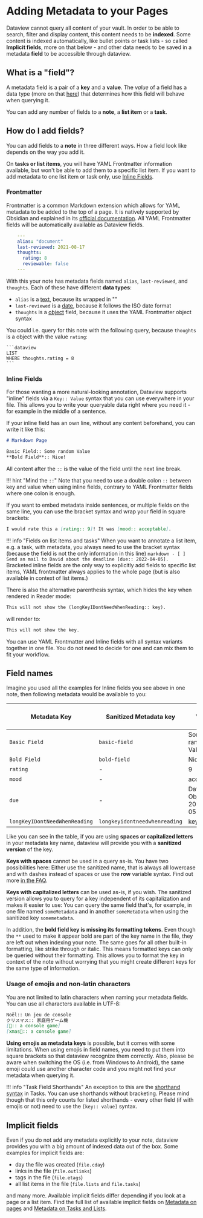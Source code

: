 # Adding Metadata to your Pages

Dataview cannot query all content of your vault. In order to be able to search, filter and display content, this content needs to be **indexed**. Some content is indexed automatically, like bullet points or task lists - so called **Implicit fields**, more on that below - and other data needs to be saved in a metadata **field** to be accessible through dataview. 

## What is a "field"?

A metadata field is a pair of a **key** and a **value**. The _value_ of a field has a data type (more on that [here](./types-of-metadata.md)) that determines how this field will behave when querying it. 

You can add any number of fields to a **note**, a **list item** or a **task**. 

## How do I add fields?

You can add fields to a **note** in three different ways. How a field look like depends on the way you add it.

On **tasks or list items**, you will have YAML Frontmatter information available, but won't be able to add them to a specific list item. If you want to add metadata to one list item or task only, use [Inline Fields](#inline-fields).

### Frontmatter

Frontmatter is a common Markdown extension which allows for YAML metadata to be added to the top of a page. It is natively supported by Obsidian and explained in its [official documentation](https://help.obsidian.md/Advanced+topics/YAML+front+matter). All YAML Frontmatter fields will be automatically available as Dataview fields.

```yaml
    ---
    alias: "document"
    last-reviewed: 2021-08-17
    thoughts:
      rating: 8
      reviewable: false
    ---
```

With this your note has metadata fields named `alias`, `last-reviewed`, and `thoughts`. Each of these have different **data types**:

- `alias` is a [text](../types-of-metadata/#text), because its wrapped in ""
- `last-reviewed` is a [date](../types-of-metadata/#date), because it follows the ISO date format
- `thoughts` is a [object](../types-of-metadata/#object) field, because it uses the YAML Frontmatter object syntax

You could i.e. query for this note with the following query, because `thoughts` is a object with the value `rating`:

~~~
```dataview
LIST
WHERE thoughts.rating = 8
```
~~~

### Inline Fields

For those wanting a more natural-looking annotation, Dataview supports "inline" fields via a `Key:: Value` syntax that you can use everywhere in your file. This allows you to write your queryable data right where you need it - for example in the middle of a sentence. 

If your inline field has an own line, without any content beforehand, you can write it like this: 

```markdown
# Markdown Page

Basic Field:: Some random Value
**Bold Field**:: Nice!
```

All content after the `::` is the value of the field until the next line break.

!!! hint "Mind the `::`"
    Note that you need to use a double colon `::` between key and value when using inline fields, contrary to YAML Frontmatter fields where one colon is enough. 

If you want to embed metadata inside sentences, or multiple fields on the same line, you can use the bracket syntax and wrap your field in square brackets:

```markdown
I would rate this a [rating:: 9]! It was [mood:: acceptable].
```

!!! info "Fields on list items and tasks"
    When you want to annotate a list item, e.g. a task, with metadata, you always need to use the bracket syntax (because the field is not the only information in this line)
    ```markdown
    - [ ] Send an mail to David about the deadline [due:: 2022-04-05].
    ```
    Bracketed inline fields are the only way to explicitly add fields to specific list items, YAML frontmatter always applies to the whole page (but is also available in context of list items.)

There is also the alternative parenthesis syntax, which hides the key when
rendered in Reader mode:

```markdown
This will not show the (longKeyIDontNeedWhenReading:: key).
```

will render to:

```markdown
This will not show the key.
```

You can use YAML Frontmatter and Inline fields with all syntax variants together in one file. You do not need to decide for one and can mix them to fit your workflow.

## Field names

Imagine you used all the examples for Inline fields you see above in one note, then following metadata would be available to you:

| Metadata Key | Sanitized Metadata key | Value | Data Type of Value |
| ----------- | ------------------------|----------- | ----------- |
| `Basic Field` | `basic-field`  | Some random Value | Text |
| `Bold Field` | `bold-field`  | Nice! | Text |
| `rating` | - | 9 | Number |
| `mood` | - | acceptable | Text |
| `due` | - | Date Object for 2022-04-05 | Date |
| `longKeyIDontNeedWhenReading` | `longkeyidontneedwhenreading` | key | Text |

Like you can see in the table, if you are using **spaces or capitalized letters** in your metadata key name, dataview will provide you with a **sanitized version** of the key. 

**Keys with spaces** cannot be used in a query as-is. You have two possibilities here: Either use the sanitized name, that is always all lowercase and with dashes instead of spaces or use the **row** variable syntax. Find out more [in the FAQ](../resources/faq.md).

**Keys with capitalized letters** can be used as-is, if you wish. The sanitized version allows you to query for a key independent of its capitalization and makes it easier to use: You can query the same field that's, for example, in one file named `someMetadata` and in another `someMetaData` when using the sanitized key `somemetadata`. 

In addition, the **bold field key is missing its formatting tokens**. Even though the `**` used to make it appear bold are part of the key name in the file, they are left out when indexing your note. The same goes for all other built-in formatting, like strike through or italic. This means formatted keys can only be queried without their formatting. This allows you to format the key in context of the note without worrying that you might create different keys for the same type of information. 

### Usage of emojis and non-latin characters

You are not limited to latin characters when naming your metadata fields. You can use all characters available in UTF-8:

```markdown
Noël:: Un jeu de console
クリスマス:: 家庭用ゲーム機
[🎅:: a console game]
[xmas🎄:: a console game]
```

**Using emojis as metadata keys** is possible, but it comes with some limitations. When using emojis in field names, you need to put them into square brackets so that dataview recognize them correctly. 
Also, please be aware when switching the OS (i.e. from Windows to Android), the same emoji could use another character code and you might not find your metadata when querying it.

!!! info "Task Field Shorthands"
    An exception to this are the [shorthand syntax](./metadata-tasks.md#field-shorthands) in Tasks. You can use shorthands without bracketing. Please mind though that this only counts for listed shorthands - every other field (if with emojis or not) need to use the `[key:: value]` syntax.

## Implicit fields

Even if you do not add any metadata explicitly to your note, dataview provides you with a big amount of indexed data out of the box. Some examples for implicit fields are:

- day the file was created (`file.cday`)
- links in the file (`file.outlinks`)
- tags in the file (`file.etags`)
- all list items in the file (`file.lists` and `file.tasks`)

and many more. Available implicit fields differ depending if you look at a page or a list item. Find the full list of available implicit fields on [Metadata on pages](metadata-pages.md) and [Metadata on Tasks and Lists](metadata-tasks.md).
